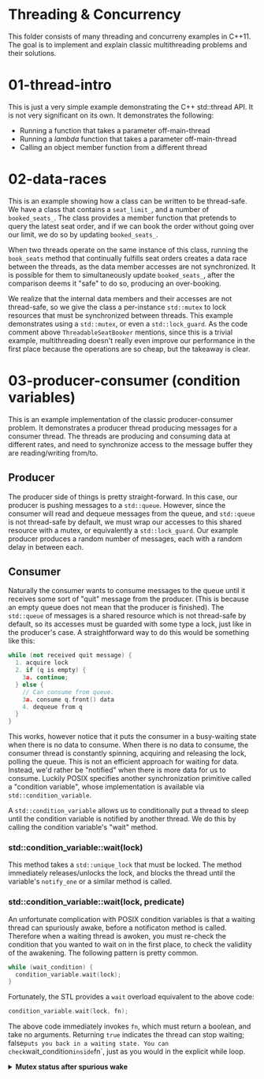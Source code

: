 # Threading & Concurrency

This folder consists of many threading and concurreny examples in C++11. The
goal is to implement and explain classic multithreading problems and their
solutions.

# 01-thread-intro

This is just a very simple example demonstrating the C++ std::thread API. It is
not very significant on its own. It demonstrates the following:

 - Running a function that takes a parameter off-main-thread
 - Running a _lambda_ function that takes a parameter off-main-thread
 - Calling an object member function from a different thread

# 02-data-races

This is an example showing how a class can be written to be thread-safe. We have
a class that contains a `seat_limit_`, and a number of `booked_seats_`. The
class provides a member function that pretends to query the latest seat order,
and if we can book the order without going over our limit, we do so by updating
`booked_seats_`.

When two threads operate on the same instance of this class, running the
`book_seats` method that continually fulfills seat orders creates a data race
between the threads, as the data member accesses are not synchronized. It is
possible for them to simultaneously update `booked_seats_`, after the comparison
deems it "safe" to do so, producing an over-booking.

We realize that the internal data members and their accesses are not
thread-safe, so we give the class a per-instance `std::mutex` to lock resources
that must be synchronized between threads. This example demonstrates using a
`std::mutex`, or even a `std::lock_guard`. As the code comment above
`ThreadableSeatBooker` mentions, since this is a trivial example, multithreading
doesn't really even improve our performance in the first place because the
operations are so cheap, but the takeaway is clear.

# 03-producer-consumer (condition variables)

This is an example implementation of the classic producer-consumer problem. It
demonstrates a producer thread producing messages for a consumer thread. The
threads are producing and consuming data at different rates, and need to
synchronize access to the message buffer they are reading/writing from/to.

## Producer

The producer side of things is pretty straight-forward. In this case, our
producer is pushing messages to a `std::queue`. However, since the consumer will
read and dequeue messages from the queue, and `std::queue` is not thread-safe by
default, we must wrap our accesses to this shared resource with a mutex, or
equivalently a `std::lock_guard`. Our example producer produces a random number
of messages, each with a random delay in between each.

## Consumer

Naturally the consumer wants to consume messages to the queue until it receives
some sort of "quit" message from the producer. (This is because an empty queue
does not mean that the producer is finished). The `std::queue` of messages is a
shared resource which is not thread-safe by default, so its accesses must be
guarded with some type a lock, just like in the producer's case. A
straightforward way to do this would be something like this:


```cpp
while (not received quit message) {
  1. acquire lock
  2. if (q is empty) {
    3a. continue;
  } else {
    // Can consume from queue.
    3a. consume q.front() data
    4. dequeue from q
  }
}
```

This works, however notice that it puts the consumer in a busy-waiting state
when there is no data to consume. When there is no data to consume, the consumer
thread is constantly spinning, acquiring and releasing the lock, polling the
queue. This is not an efficient approach for waiting for data. Instead, we'd
rather be "notified" when there is more data for us to consume. Luckily POSIX
specifies another synchronization primitive called a "condition variable", whose
implementation is available via `std::condition_variable`.

A `std::condition_variable` allows us to conditionally put a thread to sleep
until the condition variable is notified by another thread. We do this by
calling the condition variable's "wait" method.

### std::condition\_variable::wait(lock)

This method takes a `std::unique_lock` that must be locked. The method
immediately releases/unlocks the lock, and blocks the thread until the
variable's `notify_one` or a similar method is called.

### std::condition\_variable::wait(lock, predicate)

An unfortunate complication with POSIX condition variables is that a waiting
thread can spuriously awake, before a notificaton method is called. Therefore
when a waiting thread is awoken, you must re-check the condition that you wanted
to wait on in the first place, to check the validiity of the awakening. The
following pattern is pretty common.

```cpp
while (wait_condition) {
  condition_variable.wait(lock);
}
```

Fortunately, the STL provides a `wait` overload equivalent to the above code:

```cpp
condition_variable.wait(lock, fn);
```

The above code immediately invokes `fn`, which must return a boolean, and take
no arguments. Returning `true` indicates the thread can stop waiting; false`
puts you back in a waiting state. You can check `wait\_condition` inside `fn`,
just as you would in the explicit while loop.

<!-- Mutex status after spurious wake: https://stackoverflow.com/questions/41007503 -->
<details>
<summary><b>Mutex status after spurious wake</b></summary>
You may be wondering: if it is safe (thread\_safe) to check the
`wait\_condition` after a spurious wake-up? The answer is yes; `wait` unlocks
the mutex before sleeping, and a spurious wake-up can only happen when the mutex
is unlocked. On a spurious wake-up, the lock is reacquired, so you can guarantee
that `fn` and checking `wait\_condition` are always guarded by the lock, which
is often what you want. For more information see
https://stackoverflow.com/questions/41007503
</details>

